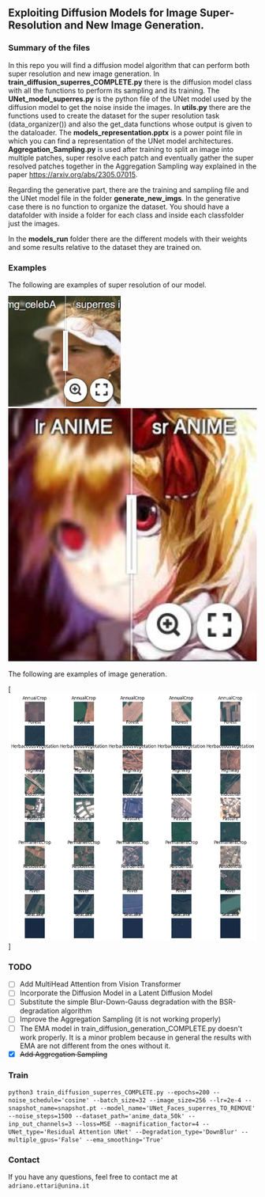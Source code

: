 ## Exploiting Diffusion Models for Image Super-Resolution and New Image Generation.

### Summary of the files 
In this repo you will find a diffusion model algorithm that can perform both super resolution and new image generation. In **train_diffusion_superres_COMPLETE.py** there is the diffusion model class with all the functions to perform its sampling and its training. The **UNet_model_superres.py** is the python file of the UNet model used by the diffusion model to get the noise inside the images. In **utils.py** there are the functions used to create the dataset for the super resolution task (data_organizer()) and also the get_data functions whose output is given to the dataloader. The **models_representation.pptx** is a power point file in which you can find a representation of the UNet model architectures. **Aggregation_Sampling.py** is used after training to split an image into multiple patches, super resolve each patch and eventually gather the super resolved patches together in the Aggregation Sampling way explained in the paper https://arxiv.org/abs/2305.07015. 

Regarding the generative part, there are the training and sampling file and the UNet model file in the folder **generate_new_imgs**. In the generative case there is no function to organize the dataset. You should have a datafolder with inside a folder for each class and inside each classfolder just the images.

In the **models_run** folder there are the different models with their weights and some results relative to the dataset they are trained on. 

### Examples
The following are examples of super resolution of our model.

[<img src="assets/imgsli_1.jpg" height="224px"/>](https://imgsli.com/MjYyODA2) [<img src="assets/imgsli_2.jpg" height="512px"/>](https://imgsli.com/MjYzNzEy) 


The following are examples of image generation.

[<img src="assets/sentinel_data_crops_real.png" height="500px"/>]

### TODO
- [ ] Add MultiHead Attention from Vision Transformer 
- [ ] Incorporate the Diffusion Model in a Latent Diffusion Model
- [ ] Substitute the simple Blur-Down-Gauss degradation with the BSR-degradation algorithm
- [ ] Improve the Aggregation Sampling (it is not working properly)
- [ ] The EMA model in train_diffusion_generation_COMPLETE.py doesn't work properly. It is a minor problem because in general the results with EMA are not different from the ones without it.
- [x] ~~Add Aggregation Sampling~~

### Train
```
python3 train_diffusion_superres_COMPLETE.py --epochs=200 --noise_schedule='cosine' --batch_size=32 --image_size=256 --lr=2e-4 --snapshot_name=snapshot.pt --model_name='UNet_Faces_superres_TO_REMOVE' --noise_steps=1500 --dataset_path='anime_data_50k' --inp_out_channels=3 --loss=MSE --magnification_factor=4 --UNet_type='Residual Attention UNet' --Degradation_type='DownBlur' --multiple_gpus='False' --ema_smoothing='True'
```
### Contact
If you have any questions, feel free to contact me at `adriano.ettari@unina.it`

